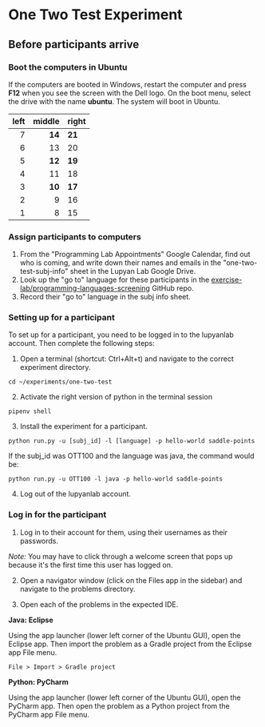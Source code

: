 # One Two Test Experiment

## Before participants arrive

### Boot the computers in Ubuntu

If the computers are booted in Windows, restart the computer and press **F12**
when you see the screen with the Dell logo. On the boot menu, select the drive
with the name **ubuntu**. The system will boot in Ubuntu.

| left| middle|right |
|----:|------:|:-----|
|    7| **14**|**21**|
|    6|     13|20    |
|    5| **12**|**19**|
|    4|     11|18    |
|    3| **10**|**17**|
|    2|      9|16    |
|    1|      8|15    |

### Assign participants to computers

1. From the "Programming Lab Appointments" Google Calendar, find out who is
   coming, and write down their names and emails in the "one-two-test-subj-info"
   sheet in the Lupyan Lab Google Drive.
2. Look up the "go to" language for these participants in the
   [exercise-lab/programming-languages-screening](https://github.com/exercise-lab/programming-languages-screening/blob/master/data/languages.csv)
   GitHub repo.
3. Record their "go to" language in the subj info sheet.

### Setting up for a participant

To set up for a participant, you need to be logged in to the lupyanlab
account. Then complete the following steps:

1. Open a terminal (shortcut: Ctrl+Alt+t) and navigate to the correct experiment directory.

```
cd ~/experiments/one-two-test
```

2. Activate the right version of python in the terminal session

```
pipenv shell
```

3. Install the experiment for a participant.

```
python run.py -u [subj_id] -l [language] -p hello-world saddle-points
```

If the subj_id was OTT100 and the language was java, the command would be:

```
python run.py -u OTT100 -l java -p hello-world saddle-points
```

4. Log out of the lupyanlab account.

### Log in for the participant

1. Log in to their account for them, using their usernames as their passwords.

_Note:_ You may have to click through a welcome screen that pops up because
it's the first time this user has logged on.

2. Open a navigator window (click on the Files app in the sidebar) and navigate
   to the problems directory.

3. Open each of the problems in the expected IDE.

**Java: Eclipse**

Using the app launcher (lower left corner of the Ubuntu GUI), open the Eclipse
app. Then import the problem as a Gradle project from the Eclipse app File menu.

```
File > Import > Gradle project
```

**Python: PyCharm**

Using the app launcher (lower left corner of the Ubuntu GUI), open the PyCharm
app. Then open the problem as a Python project from the PyCharm app File menu.
